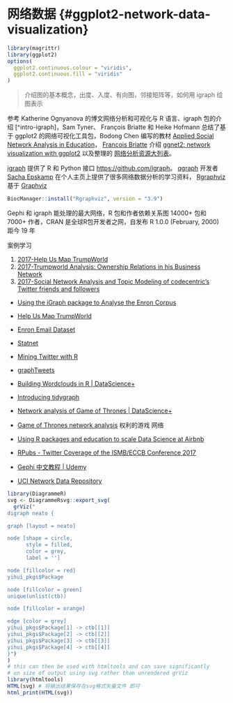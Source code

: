 # 网络数据 {#ggplot2-network-data-visualization}


```r
library(magrittr)
library(ggplot2)
options(
  ggplot2.continuous.colour = "viridis",
  ggplot2.continuous.fill = "viridis"
)
```

> 介绍图的基本概念，出度、入度、有向图，邻接矩阵等，如何用 igraph 绘图表示

参考 Katherine Ognyanova 的博文网络分析和可视化与 R 语言、igraph 包的介绍 [^intro-igraph]，Sam Tyner、 François Briatte 和 Heike Hofmann 总结了基于 ggplot2 的网络可视化工具包，Bodong Chen 编写的教材 [Applied Social Network Analysis in Education](https://bookdown.org/chen/snaEd/)， [François Briatte](https://briatte.github.io/) 介绍 [ggnet2: network visualization with ggplot2](https://briatte.github.io/ggnet/) 以及整理的 [网络分析资源大列表](https://github.com/briatte/awesome-network-analysis)。

[igraph](https://igraph.org/) 提供了 R 和 Python 接口 <https://github.com/igraph>。 [qgraph](https://github.com/SachaEpskamp/qgraph) 开发者 [Sacha Epskamp](http://sachaepskamp.com) 在个人主页上提供了很多网络数据分析的学习资料， [Rgraphviz](https://www.bioconductor.org/packages/release/bioc/html/Rgraphviz.html) 基于 [Graphviz](https://www.graphviz.org/)


```r
BiocManager::install("Rgraphviz", version = "3.9")
```

Gephi 和 igraph 能处理的最大网络，R 包和作者依赖关系图 14000+ 包和 7000+ 作者，CRAN 是全球R包开发者之网，自发布 R 1.0.0 (February, 2000) 距今 19 年

案例学习

1. [2017-Help Us Map TrumpWorld](https://www.buzzfeed.com/johntemplon/help-us-map-trumpworld)
1. [2017-Trumpworld Analysis: Ownership Relations in his Business Network](https://lucidmanager.org/trumpworld-analysis/)
1. [2017-Social Network Analysis and Topic Modeling of codecentric’s Twitter friends and followers](https://shirinsplayground.netlify.com/2017/07/twitter-analysis-codecentric/)

- [Using the iGraph package to Analyse the Enron Corpus](http://r.prevos.net/analyse-enron-corpus/)
- [Help Us Map TrumpWorld](https://www.buzzfeed.com/johntemplon/help-us-map-trumpworld?utm_term=.rx9NY9Ldb#.ja8P4p9LY)
- [Enron Email Dataset](https://www.cs.cmu.edu/~./enron/)

- [Statnet](http://statnet.org/)
- [Mining Twitter with R](https://sites.google.com/site/miningtwitter/)
- [graphTweets](http://john-coene.com/packages/graphTweets/)
- [Building Wordclouds in R | DataScience+](https://datascienceplus.com/building-wordclouds-in-r/)

- [Introducing tidygraph](http://www.data-imaginist.com/2017/Introducing-tidygraph/)
- [Network analysis of Game of Thrones | DataScience+](https://datascienceplus.com/network-analysis-of-game-of-thrones/)
- [Game of Thrones network analysis](https://shirinsplayground.netlify.com/2018/03/got_network/) 权利的游戏 网络

- [Using R packages and education to scale Data Science at Airbnb](https://medium.com/airbnb-engineering/using-r-packages-and-education-to-scale-data-science-at-airbnb-906faa58e12d)
- [RPubs - Twitter Coverage of the ISMB/ECCB Conference 2017](http://rpubs.com/neilfws/295865)

- [Gephi 中文教程 | Udemy](https://www.udemy.com/gephi/learn/v4/overview)

- [UCI Network Data Repository](https://networkdata.ics.uci.edu/)


```r
library(DiagrammeR)
svg <- DiagrammeRsvg::export_svg(
  grViz("
digraph neato {

graph [layout = neato]

node [shape = circle,
      style = filled,
      color = grey,
      label = '']

node [fillcolor = red]
yihui_pkgs$Package

node [fillcolor = green]
unique(unlist(ctb))

node [fillcolor = orange]

edge [color = grey]
yihui_pkgs$Package[1] -> ctb[[1]]
yihui_pkgs$Package[2] -> ctb[[2]]
yihui_pkgs$Package[3] -> ctb[[3]]
yihui_pkgs$Package[4] -> ctb[[4]]
}")
)
# this can then be used with htmltools and can save significantly
# on size of output using svg rather than unrendered grViz
library(htmltools)
HTML(svg) # 将输出结果保存在svg格式矢量文件 即可
html_print(HTML(svg))
```
